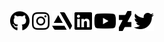 <!-- Social links -->
<p align="center">
  <a href="https://github.com/twinji"><img src="icons/github.svg" align="center" height="32"></a>
  <a href="https://www.instagram.com/_twinji/"><img src="icons/instagram.svg" align="center" height="32"></a>
  <a href="https://www.artstation.com/twinji"><img src="icons/artstation.svg" align="center" height="32"></a>
  <a href="https://www.linkedin.com/in/twinji/"><img src="icons/linkedin.svg" align="center" height="32"></a>
  <a href="http://youtube.com/twinji"><img src="icons/youtube.svg" align="center" height="32"></a>
  <a href="http://twinji-tech.deviantart.com/"><img src="icons/deviantart.svg" align="center" height="32"></a>
  <a href="https://twitter.com/_twinji"><img src="icons/twitter.svg" align="center" height="32"></a>
</p>
